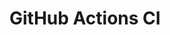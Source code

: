 # GitHub Actions CI





































































































































































































































































































































































































































































































































































































































































































































































































































































































































































































































































































































































































































































































































































































































































































































































































































































































































































































































































































































































































































































































































































































































































































































































































































































































































































































































































































































































































































































































































































































































































































































































































































































